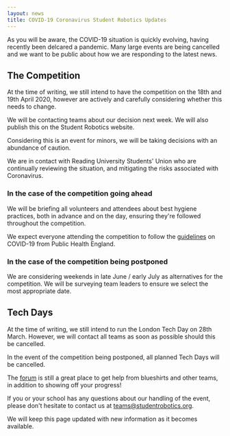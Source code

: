 ```yaml
---
layout: news
title: COVID-19 Coronavirus Student Robotics Updates
---
```


As you will be aware, the COVID-19 situation is quickly evolving, having recently been delcared a pandemic. 
Many large events are being cancelled and we want to be public about how we are responding to the latest news.

## The Competition

At the time of writing, we still intend to have the competition on the 18th and 19th April 2020, however are actively and carefully considering whether this needs to change.

We will be contacting teams about our decision next week. We will also publish this on the Student Robotics website.

Considering this is an event for minors, we will be taking decisions with an abundance of caution. 

We are in contact with Reading University Students' Union who are continually reviewing the situation, and mitigating the risks associated with Coronavirus.

### In the case of the competition going ahead

We will be briefing all volunteers and attendees about best hygiene practices, both in advance and on the day, ensuring they're followed throughout the competition. 

We expect everyone attending the competition to follow the [guidelines][phe-guidelines] on COVID-19 from Public Health England.

### In the case of the competition being postponed

We are considering weekends in late June / early July as alternatives for the competition. 
We will be surveying team leaders to ensure we select the most appropriate date.

## Tech Days

At the time of writing, we still intend to run the London Tech Day on 28th March. However, we will contact all teams as soon as possible should this be cancelled.

In the event of the competition being postponed, all planned Tech Days will be cancelled. 

The [forum][forum] is still a great place to get help from blueshirts and other teams, in addition to showing off your progress!


If you or your school has any questions about our handling of the event, please don't hesitate to contact us at teams@studentrobotics.org.

We will keep this page updated with new information as it becomes available.

[phe-guidelines]: https://www.gov.uk/government/publications/guidance-to-educational-settings-about-covid-19/guidance-to-educational-settings-about-covid-19
[forum]: https://studentrobotics.org/forum/
